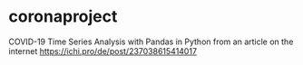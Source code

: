 # coronaproject
COVID-19 Time Series Analysis with Pandas in Python from an article on the internet https://ichi.pro/de/post/237038615414017
